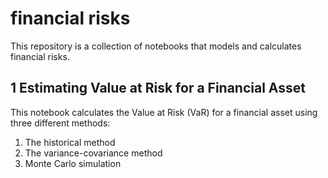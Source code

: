 # financial risks

This repository is a collection of notebooks that models and calculates financial risks.

## 1 Estimating Value at Risk for a Financial Asset

This notebook calculates the Value at Risk (VaR) for a financial asset using three different methods:
1. The historical method
2. The variance-covariance method
3. Monte Carlo simulation
